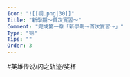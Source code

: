 ```yaml
---
Icon: "![[铜.png|30]]"
Title: "新學期～首次實習～"
Comment: "完成第一章「新學期～首次實習～」"
Type: "铜"
Tips: ""
Order: 3
---
```


#英雄传说/闪之轨迹/奖杯 